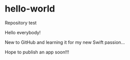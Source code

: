 # hello-world
Repository test

Hello everybody!

New to GitHub and learning it for my new Swift passion...

Hope to publish an app soon!!!
